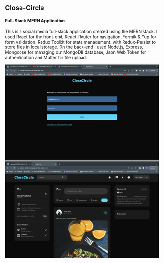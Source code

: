 <h2> Close-Circle </h2>
<h4> Full-Stack MERN Application </h4>

This is a social media full-stack application created using the MERN stack.
I used React for the front-end, React-Router for navigation, Formik & Yup for form validation, Redux Toolkit for state management, with Redux-Persist to store files in local storage. 
On the back-end I used Node.js, Express, Mongoose for managing our MongoDB database, Json Web Token for authentication and Multer for file upload.


![Alt Text](dark-login.png)
![Alt Text](dark-home-page.png)
